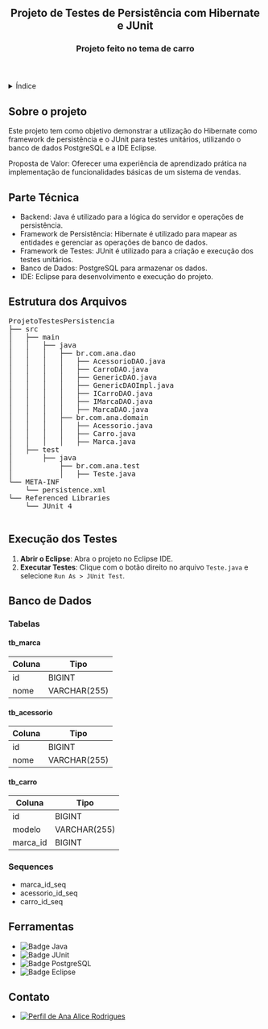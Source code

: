 <!DOCTYPE html>
<html lang="pt-br">
<head>
    <meta charset="UTF-8">
    <meta name="viewport" content="width=device-width, initial-scale=1.0">
    <meta name="description" content="Projeto de Testes de Persistência com Hibernate e JUnit">
    <meta name="keywords" content="Java, PostgreSQL, JUnit, Eclipse, Hibernate">
    <meta name="author" content="Ana Alice Rodrigues">
    
</head>
<body>

<header>
    <h2>Projeto de Testes de Persistência com Hibernate e JUnit</h2>
    <h3>Projeto feito no tema de carro </h3>
  
</header>

<details>
    <summary>Índice</summary>
    <ol>
        <li><a href="#sobre-o-projeto">Sobre o projeto</a></li>
        <li><a href="#parte-tecnica">Parte Técnica</a></li>
        <li><a href="#estrutura-dos-arquivos">Estrutura dos Arquivos</a></li>
        <li><a href="#execucao-dos-testes">Execução dos Testes</a></li>
        <li><a href="#banco-de-dados">Banco de Dados</a></li>
        <li><a href="#ferramentas">Ferramentas</a></li>
        <li><a href="#contato">Contato</a></li>
    </ol>
</details>

<section id="sobre-o-projeto">
    <h2>Sobre o projeto</h2>
    <p>
        Este projeto tem como objetivo demonstrar a utilização do Hibernate como framework de persistência e o JUnit para testes unitários, utilizando o banco de dados PostgreSQL e a IDE Eclipse.
    </p>
    <p>
        Proposta de Valor: Oferecer uma experiência de aprendizado prática na implementação de funcionalidades básicas de um sistema de vendas.
    </p>
</section>

<section id="parte-tecnica">
    <h2>Parte Técnica</h2>
    <ul>
        <li>Backend: Java é utilizado para a lógica do servidor e operações de persistência.</li>
        <li>Framework de Persistência: Hibernate é utilizado para mapear as entidades e gerenciar as operações de banco de dados.</li>
        <li>Framework de Testes: JUnit é utilizado para a criação e execução dos testes unitários.</li>
        <li>Banco de Dados: PostgreSQL para armazenar os dados.</li>
        <li>IDE: Eclipse para desenvolvimento e execução do projeto.</li>
    </ul>
</section>

<section id="estrutura-dos-arquivos">
    <h2>Estrutura dos Arquivos</h2>
    <pre>
ProjetoTestesPersistencia
├── src
│   ├── main
│   │   ├── java
│   │   │   ├── br.com.ana.dao
│   │   │   │   ├── AcessorioDAO.java
│   │   │   │   ├── CarroDAO.java
│   │   │   │   ├── GenericDAO.java
│   │   │   │   ├── GenericDAOImpl.java
│   │   │   │   ├── ICarroDAO.java
│   │   │   │   ├── IMarcaDAO.java
│   │   │   │   ├── MarcaDAO.java
│   │   │   ├── br.com.ana.domain
│   │   │   │   ├── Acessorio.java
│   │   │   │   ├── Carro.java
│   │   │   │   ├── Marca.java
│   ├── test
│       ├── java
│           ├── br.com.ana.test
│           │   ├── Teste.java
└── META-INF
    └── persistence.xml
└── Referenced Libraries
    └── JUnit 4
    </pre>
</section>

<section id="execucao-dos-testes">
    <h2>Execução dos Testes</h2>
    <ol>
        <li><strong>Abrir o Eclipse</strong>: Abra o projeto no Eclipse IDE.</li>
        <li><strong>Executar Testes</strong>: Clique com o botão direito no arquivo <code>Teste.java</code> e selecione <code>Run As > JUnit Test</code>.</li>
    </ol>
</section>

<section id="banco-de-dados">
    <h2>Banco de Dados</h2>
    <h3>Tabelas</h3>
    <h4>tb_marca</h4>
    <table>
        <thead>
            <tr>
                <th>Coluna</th>
                <th>Tipo</th>
            </tr>
        </thead>
        <tbody>
            <tr>
                <td>id</td>
                <td>BIGINT</td>
            </tr>
            <tr>
                <td>nome</td>
                <td>VARCHAR(255)</td>
            </tr>
        </tbody>
    </table>
    <h4>tb_acessorio</h4>
    <table>
        <thead>
            <tr>
                <th>Coluna</th>
                <th>Tipo</th>
            </tr>
        </thead>
        <tbody>
            <tr>
                <td>id</td>
                <td>BIGINT</td>
            </tr>
            <tr>
                <td>nome</td>
                <td>VARCHAR(255)</td>
            </tr>
        </tbody>
    </table>
    <h4>tb_carro</h4>
    <table>
        <thead>
            <tr>
                <th>Coluna</th>
                <th>Tipo</th>
            </tr>
        </thead>
        <tbody>
            <tr>
                <td>id</td>
                <td>BIGINT</td>
            </tr>
            <tr>
                <td>modelo</td>
                <td>VARCHAR(255)</td>
            </tr>
            <tr>
                <td>marca_id</td>
                <td>BIGINT</td>
            </tr>
        </tbody>
    </table>
    <h3>Sequences</h3>
    <ul>
        <li>marca_id_seq</li>
        <li>acessorio_id_seq</li>
        <li>carro_id_seq</li>
    </ul>
</section>

<section id="ferramentas">
    <h2>Ferramentas</h2>
    <ul>
        <li><img src="https://img.shields.io/badge/Java-007396?style=for-the-badge&logo=java&logoColor=white" alt="Badge Java"></li>
        <li><img src="https://img.shields.io/badge/JUnit-25A162?style=for-the-badge&logo=junit5&logoColor=white" alt="Badge JUnit"></li>
        <li><img src="https://img.shields.io/badge/PostgreSQL-336791?style=for-the-badge&logo=postgresql&logoColor=white" alt="Badge PostgreSQL"></li>
        <li><img src="https://img.shields.io/badge/Eclipse-2C2255?style=for-the-badge&logo=eclipse&logoColor=white" alt="Badge Eclipse"></li>
    </ul>
</section>

<section id="contato">
    <h2>Contato</h2>
    <ul>
        <li><a href="https://linktr.ee/anaeanali5" target="_blank"><img src="https://img.shields.io/badge/Ana_Alice_Rodrigues-blue?style=for-the-badge" alt="Perfil de Ana Alice Rodrigues"></a></li>
    </ul>
</section>

</body>
</html>
